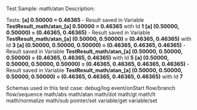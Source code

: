 Test Sample: math/atan
Description: 

Tests:
	**[a] 0.50000 = 0.46365** - Result saved in Variable **TestResult_math/atan_[a] 0.50000 = 0.46365** with Id **1**
	**[a] (0.50000, 0.50000) = (0.46365, 0.46365)** - Result saved in Variable **TestResult_math/atan_[a] (0.50000, 0.50000) = (0.46365, 0.46365)** with Id **3**
	**[a] (0.50000, 0.50000, 0.50000) = (0.46365, 0.46365, 0.46365)** - Result saved in Variable **TestResult_math/atan_[a] (0.50000, 0.50000, 0.50000) = (0.46365, 0.46365, 0.46365)** with Id **5**
	**[a] (0.50000, 0.50000, 0.50000, 0.50000) = (0.46365, 0.46365, 0.46365, 0.46365)** - Result saved in Variable **TestResult_math/atan_[a] (0.50000, 0.50000, 0.50000, 0.50000) = (0.46365, 0.46365, 0.46365, 0.46365)** with Id **7**

Schemas used in this test case:
	debug/log
	event/onStart
	flow/branch
	flow/sequence
	math/abs
	math/atan
	math/dot
	math/gt
	math/lt
	math/normalize
	math/sub
	pointer/set
	variable/get
	variable/set
